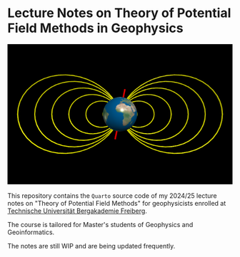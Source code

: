 # Lecture Notes on Theory of Potential Field Methods in Geophysics

![](images/3dearth.png)

This repository contains the `Quarto` source code of my 2024/25 lecture notes on "Theory of Potential Field Methods" for geophysicists enrolled at [Technische Universität Bergakademie Freiberg](https://www.tu-freiberg.de/geophysik).

The course is tailored for Master's students of Geophysics and Geoinformatics.

The notes are still WIP and are being updated frequently.

